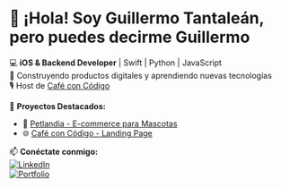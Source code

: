# 👋 ¡Hola! Soy Guillermo Tantaleán, pero puedes decirme Guillermo 

💻 **iOS & Backend Developer** | Swift | Python | JavaScript  
🚀 Construyendo productos digitales y aprendiendo nuevas tecnologías  
🎙️ Host de [Café con Código](https://open.spotify.com/show/3JY6UfLd8bRRatuzAveOBy?si=djYymHI6SX6IN-PHgJp-8w)  

📌 **Proyectos Destacados:**  
- 🛒 [Petlandia - E-commerce para Mascotas](https://petlandia.pe)  
- 🌐 [Café con Código - Landing Page](https://cafeconcodigo.pe)  

📫 **Conéctate conmigo:**  
[![LinkedIn](https://img.shields.io/badge/LinkedIn-Perfil-blue?style=flat&logo=linkedin)](www.linkedin.com/in/guillermotantalean1)  
[![Portfolio](https://img.shields.io/badge/Portafolio-Web-orange?style=flat)](https://guillermotantalean.com/)  
